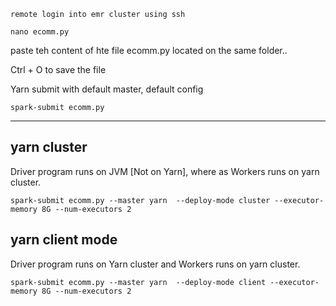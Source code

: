 
```
remote login into emr cluster using ssh

nano ecomm.py

```

paste teh content of hte file ecomm.py located on the same folder..

Ctrl + O to save the file

Yarn submit with default master, default config

```
spark-submit ecomm.py
```


--------

## yarn cluster

Driver program runs on JVM [Not on Yarn], where as Workers runs on yarn cluster.

```
spark-submit ecomm.py --master yarn  --deploy-mode cluster --executor-memory 8G --num-executors 2
```


## yarn client mode

Driver program runs on Yarn cluster and Workers runs on yarn cluster.

```
spark-submit ecomm.py --master yarn  --deploy-mode client --executor-memory 8G --num-executors 2
```
